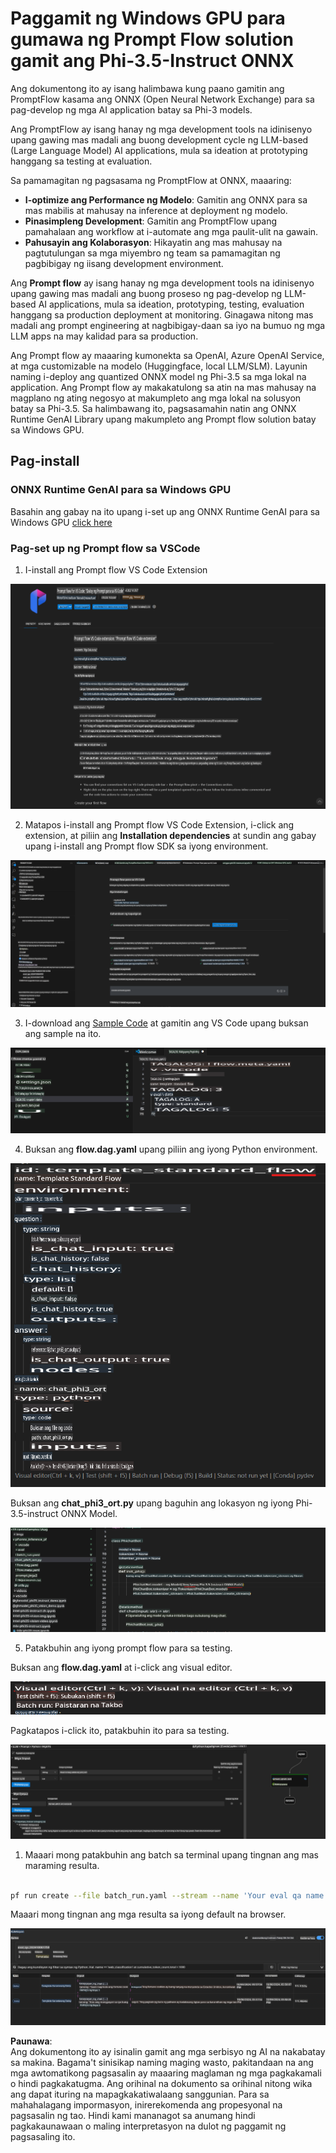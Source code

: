 # Paggamit ng Windows GPU para gumawa ng Prompt Flow solution gamit ang Phi-3.5-Instruct ONNX

Ang dokumentong ito ay isang halimbawa kung paano gamitin ang PromptFlow kasama ang ONNX (Open Neural Network Exchange) para sa pag-develop ng mga AI application batay sa Phi-3 models.

Ang PromptFlow ay isang hanay ng mga development tools na idinisenyo upang gawing mas madali ang buong development cycle ng LLM-based (Large Language Model) AI applications, mula sa ideation at prototyping hanggang sa testing at evaluation.

Sa pamamagitan ng pagsasama ng PromptFlow at ONNX, maaaring:

- **I-optimize ang Performance ng Modelo**: Gamitin ang ONNX para sa mas mabilis at mahusay na inference at deployment ng modelo.
- **Pinasimpleng Development**: Gamitin ang PromptFlow upang pamahalaan ang workflow at i-automate ang mga paulit-ulit na gawain.
- **Pahusayin ang Kolaborasyon**: Hikayatin ang mas mahusay na pagtutulungan sa mga miyembro ng team sa pamamagitan ng pagbibigay ng iisang development environment.

Ang **Prompt flow** ay isang hanay ng mga development tools na idinisenyo upang gawing mas madali ang buong proseso ng pag-develop ng LLM-based AI applications, mula sa ideation, prototyping, testing, evaluation hanggang sa production deployment at monitoring. Ginagawa nitong mas madali ang prompt engineering at nagbibigay-daan sa iyo na bumuo ng mga LLM apps na may kalidad para sa production.

Ang Prompt flow ay maaaring kumonekta sa OpenAI, Azure OpenAI Service, at mga customizable na modelo (Huggingface, local LLM/SLM). Layunin naming i-deploy ang quantized ONNX model ng Phi-3.5 sa mga lokal na application. Ang Prompt flow ay makakatulong sa atin na mas mahusay na magplano ng ating negosyo at makumpleto ang mga lokal na solusyon batay sa Phi-3.5. Sa halimbawang ito, pagsasamahin natin ang ONNX Runtime GenAI Library upang makumpleto ang Prompt flow solution batay sa Windows GPU.

## **Pag-install**

### **ONNX Runtime GenAI para sa Windows GPU**

Basahin ang gabay na ito upang i-set up ang ONNX Runtime GenAI para sa Windows GPU [click here](./ORTWindowGPUGuideline.md)

### **Pag-set up ng Prompt flow sa VSCode**

1. I-install ang Prompt flow VS Code Extension

![pfvscode](../../../../../../translated_images/pfvscode.79f42ae5dd93ed35c19d6d978ae75831fef40e0b8440ee48b893b5a0597d2260.tl.png)

2. Matapos i-install ang Prompt flow VS Code Extension, i-click ang extension, at piliin ang **Installation dependencies** at sundin ang gabay upang i-install ang Prompt flow SDK sa iyong environment.

![pfsetup](../../../../../../translated_images/pfsetup.0c82d99c7760aac29833b37faf4329e67e22279b1c5f37a73724dfa9ebaa32ee.tl.png)

3. I-download ang [Sample Code](../../../../../../code/09.UpdateSamples/Aug/pf/onnx_inference_pf) at gamitin ang VS Code upang buksan ang sample na ito.

![pfsample](../../../../../../translated_images/pfsample.7bf40b133a558d86356dd6bc0e480bad2659d9c5364823dae9b3e6784e6f2d25.tl.png)

4. Buksan ang **flow.dag.yaml** upang piliin ang iyong Python environment.

![pfdag](../../../../../../translated_images/pfdag.c5eb356fa3a96178cd594de9a5da921c4bbe646a9946f32aa20d344ccbeb51a0.tl.png)

   Buksan ang **chat_phi3_ort.py** upang baguhin ang lokasyon ng iyong Phi-3.5-instruct ONNX Model.

![pfphi](../../../../../../translated_images/pfphi.fff4b0afea47c92c8481174dbf3092823906fca5b717fc642f78947c3e5bbb39.tl.png)

5. Patakbuhin ang iyong prompt flow para sa testing.

Buksan ang **flow.dag.yaml** at i-click ang visual editor.

![pfv](../../../../../../translated_images/pfv.7af6ecd65784a98558b344ba69b5ba6233876823fb435f163e916a632394fc1e.tl.png)

Pagkatapos i-click ito, patakbuhin ito para sa testing.

![pfflow](../../../../../../translated_images/pfflow.9697e0fda67794bb0cf4b78d52e6f5a42002eec935bc2519933064afbbdd34f0.tl.png)

1. Maaari mong patakbuhin ang batch sa terminal upang tingnan ang mas maraming resulta.

```bash

pf run create --file batch_run.yaml --stream --name 'Your eval qa name'    

```

Maaari mong tingnan ang mga resulta sa iyong default na browser.

![pfresult](../../../../../../translated_images/pfresult.972eb57dd5bec646e1aa01148991ba8959897efea396e42cf9d7df259444878d.tl.png)

**Paunawa**:  
Ang dokumentong ito ay isinalin gamit ang mga serbisyo ng AI na nakabatay sa makina. Bagama't sinisikap naming maging wasto, pakitandaan na ang mga awtomatikong pagsasalin ay maaaring maglaman ng mga pagkakamali o hindi pagkakatugma. Ang orihinal na dokumento sa orihinal nitong wika ang dapat ituring na mapagkakatiwalaang sanggunian. Para sa mahahalagang impormasyon, inirerekomenda ang propesyonal na pagsasalin ng tao. Hindi kami mananagot sa anumang hindi pagkakaunawaan o maling interpretasyon na dulot ng paggamit ng pagsasaling ito.